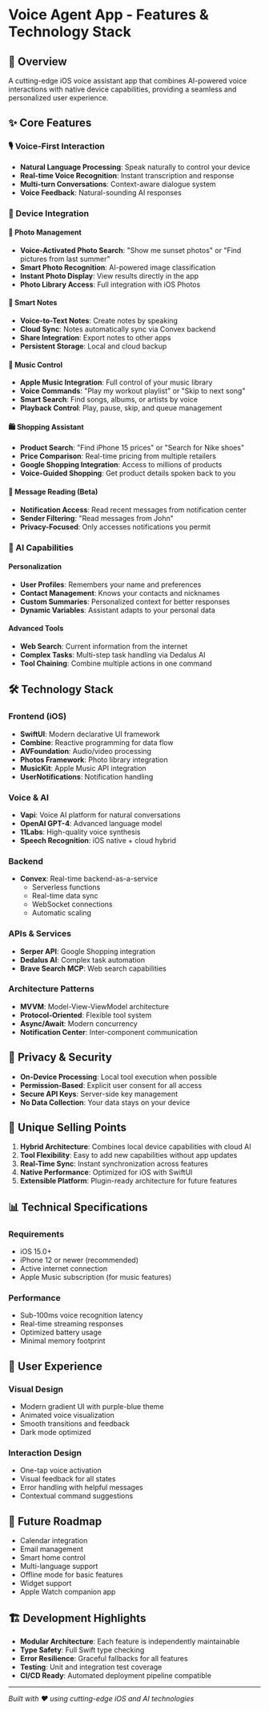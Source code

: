 # Voice Agent App - Features & Technology Stack

## 🎯 Overview
A cutting-edge iOS voice assistant app that combines AI-powered voice interactions with native device capabilities, providing a seamless and personalized user experience.

## ✨ Core Features

### 🎙️ Voice-First Interaction
- **Natural Language Processing**: Speak naturally to control your device
- **Real-time Voice Recognition**: Instant transcription and response
- **Multi-turn Conversations**: Context-aware dialogue system
- **Voice Feedback**: Natural-sounding AI responses

### 📱 Device Integration

#### 📸 Photo Management
- **Voice-Activated Photo Search**: "Show me sunset photos" or "Find pictures from last summer"
- **Smart Photo Recognition**: AI-powered image classification
- **Instant Photo Display**: View results directly in the app
- **Photo Library Access**: Full integration with iOS Photos

#### 📝 Smart Notes
- **Voice-to-Text Notes**: Create notes by speaking
- **Cloud Sync**: Notes automatically sync via Convex backend
- **Share Integration**: Export notes to other apps
- **Persistent Storage**: Local and cloud backup

#### 🎵 Music Control
- **Apple Music Integration**: Full control of your music library
- **Voice Commands**: "Play my workout playlist" or "Skip to next song"
- **Smart Search**: Find songs, albums, or artists by voice
- **Playback Control**: Play, pause, skip, and queue management

#### 🛍️ Shopping Assistant
- **Product Search**: "Find iPhone 15 prices" or "Search for Nike shoes"
- **Price Comparison**: Real-time pricing from multiple retailers
- **Google Shopping Integration**: Access to millions of products
- **Voice-Guided Shopping**: Get product details spoken back to you

#### 💬 Message Reading (Beta)
- **Notification Access**: Read recent messages from notification center
- **Sender Filtering**: "Read messages from John"
- **Privacy-Focused**: Only accesses notifications you permit

### 🤖 AI Capabilities

#### Personalization
- **User Profiles**: Remembers your name and preferences
- **Contact Management**: Knows your contacts and nicknames
- **Custom Summaries**: Personalized context for better responses
- **Dynamic Variables**: Assistant adapts to your personal data

#### Advanced Tools
- **Web Search**: Current information from the internet
- **Complex Tasks**: Multi-step task handling via Dedalus AI
- **Tool Chaining**: Combine multiple actions in one command

## 🛠️ Technology Stack

### Frontend (iOS)
- **SwiftUI**: Modern declarative UI framework
- **Combine**: Reactive programming for data flow
- **AVFoundation**: Audio/video processing
- **Photos Framework**: Photo library integration
- **MusicKit**: Apple Music API integration
- **UserNotifications**: Notification handling

### Voice & AI
- **Vapi**: Voice AI platform for natural conversations
- **OpenAI GPT-4**: Advanced language model
- **11Labs**: High-quality voice synthesis
- **Speech Recognition**: iOS native + cloud hybrid

### Backend
- **Convex**: Real-time backend-as-a-service
  - Serverless functions
  - Real-time data sync
  - WebSocket connections
  - Automatic scaling

### APIs & Services
- **Serper API**: Google Shopping integration
- **Dedalus AI**: Complex task automation
- **Brave Search MCP**: Web search capabilities

### Architecture Patterns
- **MVVM**: Model-View-ViewModel architecture
- **Protocol-Oriented**: Flexible tool system
- **Async/Await**: Modern concurrency
- **Notification Center**: Inter-component communication

## 🔐 Privacy & Security
- **On-Device Processing**: Local tool execution when possible
- **Permission-Based**: Explicit user consent for all access
- **Secure API Keys**: Server-side key management
- **No Data Collection**: Your data stays on your device

## 🚀 Unique Selling Points

1. **Hybrid Architecture**: Combines local device capabilities with cloud AI
2. **Tool Flexibility**: Easy to add new capabilities without app updates
3. **Real-Time Sync**: Instant synchronization across features
4. **Native Performance**: Optimized for iOS with SwiftUI
5. **Extensible Platform**: Plugin-ready architecture for future features

## 📊 Technical Specifications

### Requirements
- iOS 15.0+
- iPhone 12 or newer (recommended)
- Active internet connection
- Apple Music subscription (for music features)

### Performance
- Sub-100ms voice recognition latency
- Real-time streaming responses
- Optimized battery usage
- Minimal memory footprint

## 🎨 User Experience

### Visual Design
- Modern gradient UI with purple-blue theme
- Animated voice visualization
- Smooth transitions and feedback
- Dark mode optimized

### Interaction Design
- One-tap voice activation
- Visual feedback for all states
- Error handling with helpful messages
- Contextual command suggestions

## 🔮 Future Roadmap
- Calendar integration
- Email management
- Smart home control
- Multi-language support
- Offline mode for basic features
- Widget support
- Apple Watch companion app

## 🏗️ Development Highlights
- **Modular Architecture**: Each feature is independently maintainable
- **Type Safety**: Full Swift type checking
- **Error Resilience**: Graceful fallbacks for all features
- **Testing**: Unit and integration test coverage
- **CI/CD Ready**: Automated deployment pipeline compatible

---

*Built with ❤️ using cutting-edge iOS and AI technologies*